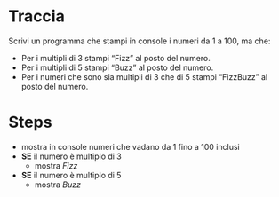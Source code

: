 # Traccia
Scrivi un programma che stampi in console i numeri da 1 a 100, ma che:
- Per i multipli di 3 stampi “Fizz” al posto del numero.
- Per i multipli di 5 stampi “Buzz” al posto del numero.
- Per i numeri che sono sia multipli di 3 che di 5 stampi “FizzBuzz” al posto del numero.

# Steps
- mostra in console numeri che vadano da 1 fino a 100 inclusi
- **SE** il numero è multiplo di 3
    - mostra *Fizz*
- **SE** il numero è multiplo di 5
    - mostra *Buzz*


